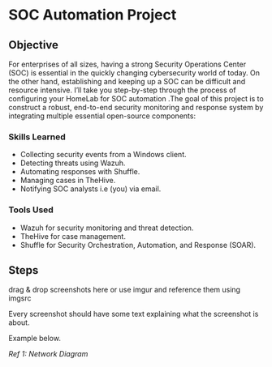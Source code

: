 # SOC Automation Project

## Objective


For enterprises of all sizes, having a strong Security Operations Center (SOC) is essential in the quickly changing cybersecurity world of today. On the other hand, establishing and keeping up a SOC can be difficult and resource intensive.
I’ll take you step-by-step through the process of configuring your HomeLab for SOC automation .The goal of this project is to construct a robust, end-to-end security monitoring and response system by integrating multiple essential open-source components:

### Skills Learned


- Collecting security events from a Windows client.
- Detecting threats using Wazuh.
- Automating responses with Shuffle.
- Managing cases in TheHive.
- Notifying SOC analysts i.e (you) via email.

### Tools Used


- Wazuh for security monitoring and threat detection.
- TheHive for case management.
- Shuffle for Security Orchestration, Automation, and Response (SOAR).

## Steps
drag & drop screenshots here or use imgur and reference them using imgsrc

Every screenshot should have some text explaining what the screenshot is about.

Example below.

*Ref 1: Network Diagram*

